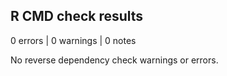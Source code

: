 ## R CMD check results

0 errors | 0 warnings | 0 notes

No reverse dependency check warnings or errors.
